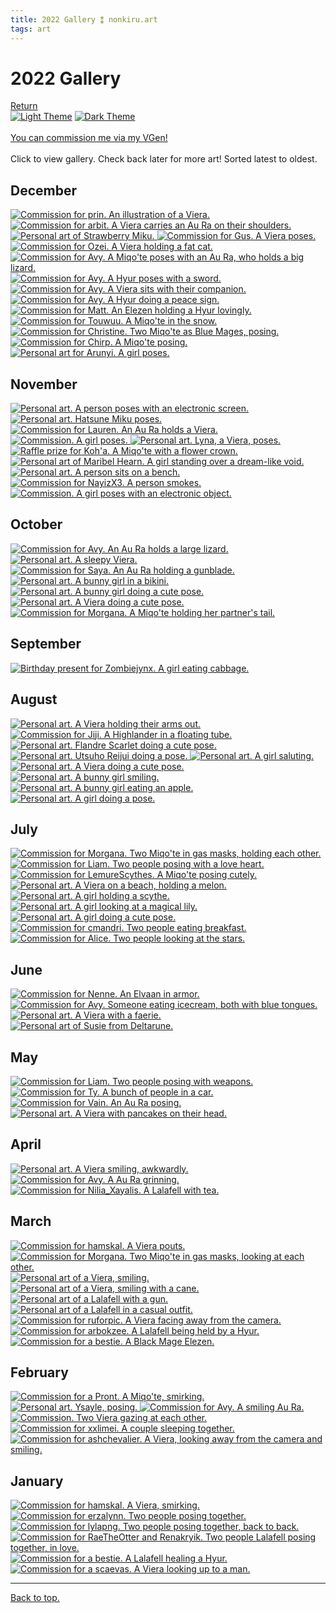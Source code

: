 ```yaml
---
title: 2022 Gallery ⁑ nonkiru.art
tags: art
---
```


<!-- bulk resize 300 height -->
<h1>2022 Gallery</h1>
<a href="/art/">Return</a>
<br>
<a href="javascript:;" class="a_img" onclick="lightmode()" onmouseover="document.light.src='/assets/website/light_theme_hover.png';" onmouseout="document.light.src='/assets/website/light_theme.png';" 
onfocus="document.light.src='/assets/website/light_theme_hover.png';" onfocusout="document.light.src='/assets/website/light_theme.png';">
<img src="/assets/website/light_theme.png" alt="Light Theme" name="light"></a>
<a href="javascript:;" class="a_img" onclick="darkmode()" onmouseover="document.dark.src='/assets/website/dark_theme_hover.png';" onmouseout="document.dark.src='/assets/website/dark_theme.png';" 
onfocus="document.dark.src='/assets/website/dark_theme_hover.png';" onfocusout="document.dark.src='/assets/website/dark_theme.png';">
<img src="/assets/website/dark_theme.png" alt="Dark Theme" name="dark"></a>

<br>
<br><a href="https://vgen.co/nonkiru">You can commission me via my VGen!</a>
<br>
<br>Click to view gallery. Check back later for more art! Sorted latest to oldest.
<div class="gallery">
<h2>December</h2>
<a href="/../assets/artwork/2022/prin.jpg" data-fancybox="gallery" data-caption="Commission for prin. An illustration of a Viera.">
    <img src="/../assets/artwork/2022/low/prin.png" alt="Commission for prin. An illustration of a Viera."  loading="lazy" />
</a>

<a href="/../assets/artwork/2022/arbit.png" data-fancybox="gallery" data-caption="Commission for arbit. A Viera carries an Au Ra on their shoulders.">
    <img src="/../assets/artwork/2022/low/arbit.png" alt="Commission for arbit. A Viera carries an Au Ra on their shoulders."  loading="lazy" />
</a>

<a href="/../assets/artwork/2022/strawberrymiku.png" data-fancybox="gallery" data-caption="Personal art of Strawberry Miku.">
    <img src="/../assets/artwork/2022/low/strawberrymiku.png" alt="Personal art of Strawberry Miku."  loading="lazy" />
</a>

<a href="/../assets/artwork/2022/gus.png" data-fancybox="gallery" data-caption="Commission for Gus. A Viera poses.">
    <img src="/../assets/artwork/2022/low/gus.png" alt="Commission for Gus. A Viera poses."  loading="lazy" />
</a>

<a href="/../assets/artwork/2022/ozei.png" data-fancybox="gallery" data-caption="Commission for Ozei. A Viera holding a fat cat.">
    <img src="/../assets/artwork/2022/low/ozei.png" alt="Commission for Ozei. A Viera holding a fat cat."  loading="lazy" />
</a>

<a href="/../assets/artwork/2022/avyvok2.png" data-fancybox="gallery" data-caption="Commission for Avy. A Miqo'te poses with an Au Ra, who holds a big lizard.">
    <img src="/../assets/artwork/2022/low/avyvok2.png" alt="Commission for Avy. A Miqo'te poses with an Au Ra, who holds a big lizard."  loading="lazy" />
</a>

<a href="/../assets/artwork/2022/jones.png" data-fancybox="gallery" data-caption="Commission for Avy. A Hyur poses with a sword.">
    <img src="/../assets/artwork/2022/low/jones.png" alt="Commission for Avy. A Hyur poses with a sword."  loading="lazy" />
</a>

<a href="/../assets/artwork/2022/myuriavy.png" data-fancybox="gallery" data-caption="Commission for Avy. A Viera sits with their companion.">
    <img src="/../assets/artwork/2022/low/myuriavy.png" alt="Commission for Avy. A Viera sits with their companion."  loading="lazy" />
</a>

<a href="/../assets/artwork/2022/ijidoa.png" data-fancybox="gallery" data-caption="Commission for Avy. A Hyur doing a peace sign.">
    <img src="/../assets/artwork/2022/low/ijidoa.png" alt="Commission for Avy. A Hyur doing a peace sign."  loading="lazy" />
</a>

<a href="/../assets/artwork/2022/matt.png" data-fancybox="gallery" data-caption="Commission for Matt. An Elezen holding a Hyur lovingly.">
    <img src="/../assets/artwork/2022/low/matt.png" alt="Commission for Matt. An Elezen holding a Hyur lovingly."  loading="lazy" />
</a>

<a href="/../assets/artwork/2022/touwuu.png" data-fancybox="gallery" data-caption="Commission for Touwuu. A Miqo'te in the snow.">
    <img src="/../assets/artwork/2022/low/touwuu.png" alt="Commission for Touwuu. A Miqo'te in the snow."  loading="lazy" />
</a>

<a href="/../assets/artwork/2022/christine.png" data-fancybox="gallery" data-caption="Commission for Christine. Two Miqo'te as Blue Mages, posing.">
    <img src="/../assets/artwork/2022/low/christine.png" alt="Commission for Christine. Two Miqo'te as Blue Mages, posing."  loading="lazy" />
</a>

<a href="/../assets/artwork/2022/chrip.png" data-fancybox="gallery" data-caption="Commission for Chirp. A Miqo'te posing.">
    <img src="/../assets/artwork/2022/low/chrip.png" alt="Commission for Chirp. A Miqo'te posing."  loading="lazy" />
</a>

<a href="/../assets/artwork/2022/nadia.png" data-fancybox="gallery" data-caption="Personal art for Arunyi. A girl poses.">
    <img src="/../assets/artwork/2022/low/nadia.png" alt="Personal art for Arunyi. A girl poses."  loading="lazy" />
</a>

<h2>November</h2>
<a href="/../assets/artwork/2022/jupiter.png" data-fancybox="gallery" data-caption="Personal art. A person poses with an electronic screen.">
    <img src="/../assets/artwork/2022/low/jupiter.png" alt="Personal art. A person poses with an electronic screen."  loading="lazy" />
</a>

<a href="/../assets/artwork/2022/miku.png" data-fancybox="gallery" data-caption="Personal art. Hatsune Miku poses.">
    <img src="/../assets/artwork/2022/low/miku.png" alt="Personal art. Hatsune Miku poses."  loading="lazy" />
</a>

<a href="/../assets/artwork/2022/lauren.png" data-fancybox="gallery" data-caption="Commission for Lauren. An Au Ra holds a Viera.">
    <img src="/../assets/artwork/2022/low/lauren.png" alt="Commission for Lauren. An Au Ra holds a Viera."  loading="lazy" />
</a>

<a href="/../assets/artwork/2022/kiso2.png" data-fancybox="gallery" data-caption="Commission. A girl poses.">
    <img src="/../assets/artwork/2022/low/kiso2.png" alt="Commission. A girl poses."  loading="lazy" />
</a>

<a href="/../assets/artwork/2022/lyna.png" data-fancybox="gallery" data-caption="Personal art. Lyna, a Viera, poses.">
    <img src="/../assets/artwork/2022/low/lyna.png" alt="Personal art. Lyna, a Viera, poses."  loading="lazy" />
</a>

<a href="/../assets/artwork/2022/koha.png" data-fancybox="gallery" data-caption="Raffle prize for Koh'a. A Miqo'te with a flower crown.">
    <img src="/../assets/artwork/2022/low/koha.png" alt="Raffle prize for Koh'a. A Miqo'te with a flower crown."  loading="lazy" />
</a>

<a href="/../assets/artwork/2022/maribel.jpg" data-fancybox="gallery" data-caption="Personal art of Maribel Hearn. A girl standing over a dream-like void.">
    <img src="/../assets/artwork/2022/low/maribel.png" alt="Personal art of Maribel Hearn. A girl standing over a dream-like void."  loading="lazy" />
</a>

<a href="/../assets/artwork/2022/myurinohn.png" data-fancybox="gallery" data-caption="Personal art. A person sits on a bench.">
    <img src="/../assets/artwork/2022/low/myurinohn.png" alt="Personal art. A person sits on a bench."  loading="lazy" />
</a>

<a href="/../assets/artwork/2022/NayizX3.png" data-fancybox="gallery" data-caption="Commission for NayizX3. A person smokes.">
    <img src="/../assets/artwork/2022/low/NayizX3.png" alt="Commission for NayizX3. A person smokes."  loading="lazy" />
</a>

<a href="/../assets/artwork/2022/kiso.png" data-fancybox="gallery" data-caption="Commission. A girl poses with an electronic object.">
    <img src="/../assets/artwork/2022/low/kiso.png" alt="Commission. A girl poses with an electronic object."  loading="lazy" />
</a>

<h2>October</h2>
<a href="/../assets/artwork/2022/voksis.png" data-fancybox="gallery" data-caption="Commission for Avy. An Au Ra holds a large lizard.">
    <img src="/../assets/artwork/2022/low/voksis.png" alt="Commission for Avy. An Au Ra holds a large lizard."  loading="lazy" />
</a>

<a href="/../assets/artwork/2022/myurisleepy.png" data-fancybox="gallery" data-caption="Personal art. A sleepy Viera.">
    <img src="/../assets/artwork/2022/low/myurisleepy.png" alt="Personal art. A sleepy Viera."  loading="lazy" />
</a>

<a href="/../assets/artwork/2022/saya.png" data-fancybox="gallery" data-caption="Commission for Saya. An Au Ra holding a gunblade.">
    <img src="/../assets/artwork/2022/low/saya.png" alt="Commission for Saya. An Au Ra holding a gunblade."  loading="lazy" />
</a>

<a href="/../assets/artwork/2022/beach.png" data-fancybox="gallery" data-caption="Personal art. A bunny girl in a bikini.">
    <img src="/../assets/artwork/2022/low/beach.png" alt="Personal art. A bunny girl in a bikini."  loading="lazy" />
</a>

<a href="/../assets/artwork/2022/non.png" data-fancybox="gallery" data-caption="Personal art. A bunny girl doing a cute pose.">
    <img src="/../assets/artwork/2022/low/non.png" alt="Personal art. A bunny girl doing a cute pose."  loading="lazy" />
</a>

<a href="/../assets/artwork/2022/myuri.png" data-fancybox="gallery" data-caption="Personal art. A Viera doing a cute pose.">
    <img src="/../assets/artwork/2022/low/myuri.png" alt="Personal art. A Viera doing a cute pose."  loading="lazy" />
</a>

<a href="/../assets/artwork/2022/morg.jpg" data-fancybox="gallery" data-caption="Commission for Morgana. A Miqo'te holding her partner's tail.">
    <img src="/../assets/artwork/2022/low/marcus.png" alt="Commission for Morgana. A Miqo'te holding her partner's tail."  loading="lazy" />
</a>

<h2>September</h2>
<a href="/../assets/artwork/2022/marybirthday.png" data-fancybox="gallery" data-caption="Birthday present for Zombiejynx. A girl eating cabbage.">
    <img src="/../assets/artwork/2022/low/marybirthday.png" alt="Birthday present for Zombiejynx. A girl eating cabbage."  loading="lazy" />
</a>


<h2>August</h2>
<a href="/../assets/artwork/2022/myuri2.jpg" data-fancybox="gallery" data-caption="Personal art. A Viera holding their arms out.">
    <img src="/../assets/artwork/2022/low/myuri2.png" alt="Personal art. A Viera holding their arms out."  loading="lazy" />
</a>

<a href="/../assets/artwork/2022/jiji.png" data-fancybox="gallery" data-caption="Commission for Jiji. A Highlander in a floating tube.">
    <img src="/../assets/artwork/2022/low/jiji.png" alt="Commission for Jiji. A Highlander in a floating tube."  loading="lazy" />
</a>

<a href="/../assets/artwork/2022/flandre.jpg" data-fancybox="gallery" data-caption="Personal art. Flandre Scarlet doing a cute pose.">
    <img src="/../assets/artwork/2022/low/flandre.png" alt="Personal art. Flandre Scarlet doing a cute pose."  loading="lazy" />
</a>

<a href="/../assets/artwork/2022/okuu.jpg" data-fancybox="gallery" data-caption="Personal art. Utsuho Reijui doing a pose.">
    <img src="/../assets/artwork/2022/low/okuu.png" alt="Personal art. Utsuho Reijui doing a pose."  loading="lazy" />
</a>

<a href="/../assets/artwork/2022/rune.png" data-fancybox="gallery" data-caption="Personal art. A girl saluting.">
    <img src="/../assets/artwork/2022/low/rune.png" alt="Personal art. A girl saluting."  loading="lazy" />
</a>

<a href="/../assets/artwork/2022/myu.png" data-fancybox="gallery" data-caption="Personal art. A Viera doing a cute pose.">
    <img src="/../assets/artwork/2022/low/myu.png" alt="Personal art. A Viera doing a cute pose."  loading="lazy" />
</a>

<a href="/../assets/artwork/2022/bnuuy.jpg" data-fancybox="gallery" data-caption="Personal art. A bunny girl smiling.">
    <img src="/../assets/artwork/2022/low/bnuuy.png" alt="Personal art. A bunny girl smiling."  loading="lazy" />
</a>

<a href="/../assets/artwork/2022/bunnycind.png" data-fancybox="gallery" data-caption="Personal art. A bunny girl eating an apple.">
    <img src="/../assets/artwork/2022/low/bunnycind.png" alt="Personal art. A bunny girl eating an apple."  loading="lazy" />
</a>

<a href="/../assets/artwork/2022/sui.png" data-fancybox="gallery" data-caption="Personal art. A girl doing a pose.">
    <img src="/../assets/artwork/2022/low/sui.png" alt="Personal art. A girl doing a pose."  loading="lazy" />
</a>


<h2>July</h2>
<a href="/../assets/artwork/2022/coffin.png" data-fancybox="gallery" data-caption="Commission for Morgana. Two Miqo'te in gas masks, holding each other.">
    <img src="/../assets/artwork/2022/low/coffin.png" alt="Commission for Morgana. Two Miqo'te in gas masks, holding each other."  loading="lazy" />
</a>

<a href="/../assets/artwork/2022/liam.png" data-fancybox="gallery" data-caption="Commission for Liam. Two people posing with a love heart.">
    <img src="/../assets/artwork/2022/low/liam.png" alt="Commission for Liam. Two people posing with a love heart."  loading="lazy" />
</a>

<a href="/../assets/artwork/2022/lemurescythes.jpg" data-fancybox="gallery" data-caption="Commission for LemureScythes. A Miqo'te posing cutely.">
    <img src="/../assets/artwork/2022/low/lemurescythes.png" alt="Commission for LemureScythes. A Miqo'te posing cutely."  loading="lazy" />
</a>

<a href="/../assets/artwork/2022/myubeach.jpg" data-fancybox="gallery" data-caption="Personal art. A Viera on a beach, holding a melon.">
    <img src="/../assets/artwork/2022/low/myubeach.png" alt="Personal art. A Viera on a beach, holding a melon."  loading="lazy" />
</a>

<a href="/../assets/artwork/2022/jiji2.jpg" data-fancybox="gallery" data-caption="Personal art. A girl holding a scythe.">
    <img src="/../assets/artwork/2022/low/jiji2.png" alt="Personal art. A girl holding a scythe."  loading="lazy" />
</a>

<a href="/../assets/artwork/2022/poshu.png" data-fancybox="gallery" data-caption="Personal art. A girl looking at a magical lily.">
    <img src="/../assets/artwork/2022/low/poshu.png" alt="Personal art. A girl looking at a magical lily."  loading="lazy" />
</a>

<a href="/../assets/artwork/2022/myuu.jpg" data-fancybox="gallery" data-caption="Personal art. A girl doing a cute pose.">
    <img src="/../assets/artwork/2022/low/myuu.png" alt="Personal art. A girl doing a cute pose."  loading="lazy" />
</a>

<a href="/../assets/artwork/2022/cmandri.png" data-fancybox="gallery" data-caption="Commission for cmandri. Two people eating breakfast.">
    <img src="/../assets/artwork/2022/low/cmandri.png" alt="Commission for cmandri. Two people eating breakfast."  loading="lazy" />
</a>

<a href="/../assets/artwork/2022/alice.png" data-fancybox="gallery" data-caption="Commission for Alice. Two people looking at the stars.">
    <img src="/../assets/artwork/2022/low/alice.png" alt="Commission for Alice. Two people looking at the stars."  loading="lazy" />
</a>


<h2>June</h2>
<a href="/../assets/artwork/2022/Nenne.png" data-fancybox="gallery" data-caption="Commission for Nenne. An Elvaan in armor.">
    <img src="/../assets/artwork/2022/low/Nenne.png" alt="Commission for Nenne. An Elvaan in armor."  loading="lazy" />
</a>

<a href="/../assets/artwork/2022/bluetong.png" data-fancybox="gallery" data-caption="Commission for Avy. Someone eating icecream, both with blue tongues.">
    <img src="/../assets/artwork/2022/low/bluetong.png" alt="Commission for Avy. Someone eating icecream, both with blue tongues."  loading="lazy" />
</a>

<a href="/../assets/artwork/2022/myuuu.png" data-fancybox="gallery" data-caption="Personal art. A Viera with a faerie.">
    <img src="/../assets/artwork/2022/low/myuuu.png" alt="Personal art. A Viera with a faerie."  loading="lazy" />
</a>

<a href="/../assets/artwork/2022/susie.png" data-fancybox="gallery" data-caption="Personal art of Susie from Deltarune.">
    <img src="/../assets/artwork/2022/low/susie.png" alt="Personal art of Susie from Deltarune."  loading="lazy" />
</a>

<h2>May</h2>
<a href="/../assets/artwork/2022/liam2.png" data-fancybox="gallery" data-caption="Commission for Liam. Two people posing with weapons.">
    <img src="/../assets/artwork/2022/low/liam2.png" alt="Commission for Liam. Two people posing with weapons."  loading="lazy" />
</a>

<a href="/../assets/artwork/2022/ty.png" data-fancybox="gallery" data-caption="Commission for Ty. A bunch of people in a car.">
    <img src="/../assets/artwork/2022/low/ty.png" alt="Commission for Ty. A bunch of people in a car."  loading="lazy" />
</a>

<a href="/../assets/artwork/2022/vain.png" data-fancybox="gallery" data-caption="Commission for Vain. An Au Ra posing.">
    <img src="/../assets/artwork/2022/low/vain.png" alt="Commission for Vain. An Au Ra posing."  loading="lazy" />
</a>

<a href="/../assets/artwork/2022/myupancake.png" data-fancybox="gallery" data-caption="Personal art. A Viera with pancakes on their head.">
    <img src="/../assets/artwork/2022/low/myupancake.png" alt="Personal art. A Viera with pancakes on their head."  loading="lazy" />
</a>


<h2>April</h2>
<a href="/../assets/artwork/2022/myuriapril.png" data-fancybox="gallery" data-caption="Personal art. A Viera smiling, awkwardly.">
    <img src="/../assets/artwork/2022/low/myuriapril.png" alt="Personal art. A Viera smiling, awkwardly."  loading="lazy" />
</a>

<a href="/../assets/artwork/2022/voksis_sparkle.png" data-fancybox="gallery" data-caption="Commission for Avy. A Au Ra grinning.">
    <img src="/../assets/artwork/2022/low/voksis_sparkle.png" alt="Commission for Avy. A Au Ra grinning."  loading="lazy" />
</a>

<a href="/../assets/artwork/2022/Nilia_Xayalis.png" data-fancybox="gallery" data-caption="Commission for Nilia_Xayalis. A Lalafell with tea.">
    <img src="/../assets/artwork/2022/low/Nilia_Xayalis.png" alt="Commission for Nilia_Xayalis. A Lalafell with tea."  loading="lazy" />
</a>

<h2>March</h2>
<a href="/../assets/artwork/2022/hamskal.png" data-fancybox="gallery" data-caption="Commission for hamskal. A Viera pouts.">
    <img src="/../assets/artwork/2022/low/hamskal.png" alt="Commission for hamskal. A Viera pouts."  loading="lazy" />
</a>

<a href="/../assets/artwork/2022/coffinfetish.png" data-fancybox="gallery" data-caption="Commission for Morgana. Two Miqo'te in gas masks, looking at each other.">
    <img src="/../assets/artwork/2022/low/coffinfetish.png" alt="Commission for Morgana. Two Miqo'te in gas masks, looking at each other."  loading="lazy" />
</a>

<a href="/../assets/artwork/2022/bnuuy.png" data-fancybox="gallery" data-caption="Personal art of a Viera, smiling.">
    <img src="/../assets/artwork/2022/low/bnuuy.png" alt="Personal art of a Viera, smiling."  loading="lazy" />
</a>

<a href="/../assets/artwork/2022/bnuuy2.png" data-fancybox="gallery" data-caption="Personal art of a Viera, smiling with a cane.">
    <img src="/../assets/artwork/2022/low/bnuuy2.png" alt="Personal art of a Viera, smiling with a cane."  loading="lazy" />
</a>

<a href="/../assets/artwork/2022/gun.png" data-fancybox="gallery" data-caption="Personal art of a Lalafell with a gun.">
    <img src="/../assets/artwork/2022/low/gun.png" alt="Personal art of a Lalafell with a gun."  loading="lazy" />
</a>

<a href="/../assets/artwork/2022/warmup.png" data-fancybox="gallery" data-caption="Personal art of a Lalafell in a casual outfit.">
    <img src="/../assets/artwork/2022/low/warmup.png" alt="Personal art of a Lalafell in a casual outfit."  loading="lazy" />
</a>

<a href="/../assets/artwork/2022/ruforpic.png" data-fancybox="gallery" data-caption="Commission for ruforpic. A Viera facing away from the camera.">
    <img src="/../assets/artwork/2022/low/ruforpic.png" alt="Commission for ruforpic. A Viera facing away from the camera."  loading="lazy" />
</a>

<a href="/../assets/artwork/2022/arbokzee.jpg" data-fancybox="gallery" data-caption="Commission for arbokzee. A Lalafell being held by a Hyur.">
    <img src="/../assets/artwork/2022/low/arbokzee.png" alt="Commission for arbokzee. A Lalafell being held by a Hyur.  "  loading="lazy" />
</a>

<a href="/../assets/artwork/2022/obr.png" data-fancybox="gallery" data-caption="Commission for a bestie. A Black Mage Elezen.">
    <img src="/../assets/artwork/2022/low/obr.png" alt="Commission for a bestie. A Black Mage Elezen."  loading="lazy" />
</a>

<h2>February</h2>
<a href="/../assets/artwork/2022/pront.png" data-fancybox="gallery" data-caption="Commission for a Pront. A Miqo'te, smirking.">
    <img src="/../assets/artwork/2022/low/pront.png" alt="Commission for a Pront. A Miqo'te, smirking."  loading="lazy" />
</a>

<a href="/../assets/artwork/2022/ysayle.png" data-fancybox="gallery" data-caption="Personal art. Ysayle, posing.">
    <img src="/../assets/artwork/2022/low/ysayle.png" alt="Personal art. Ysayle, posing."  loading="lazy" />
</a>

<a href="/../assets/artwork/2022/voksis2.png" data-fancybox="gallery" data-caption="Commission for Avy. A smiling Au Ra.">
    <img src="/../assets/artwork/2022/low/voksis2.png" alt="Commission for Avy. A smiling Au Ra."  loading="lazy" />
</a>

<a href="/../assets/artwork/2022/berry.jpg" data-fancybox="gallery" data-caption="Commission. Two Viera gazing at each other.">
    <img src="/../assets/artwork/2022/low/berry.png" alt="Commission. Two Viera gazing at each other."  loading="lazy" />
</a>

<a href="/../assets/artwork/2022/xxlimei.png" data-fancybox="gallery" data-caption="Commission for xxlimei. A couple sleeping together.">
    <img src="/../assets/artwork/2022/low/xxlimei.png" alt="Commission for xxlimei. A couple sleeping together."  loading="lazy" />
</a>

<a href="/../assets/artwork/2022/ashchevalier.png" data-fancybox="gallery" data-caption="Commission for ashchevalier. A Viera, looking away from the camera and smiling.">
    <img src="/../assets/artwork/2022/low/ashchevalier.png" alt="Commission for ashchevalier. A Viera, looking away from the camera and smiling."  loading="lazy" />
</a>


<h2>January</h2>
<a href="/../assets/artwork/2022/hamskal2.jpg" data-fancybox="gallery" data-caption="Commission for hamskal. A Viera, smirking.">
    <img src="/../assets/artwork/2022/low/hamskal2.png" alt="Commission for hamskal. A Viera, smirking."  loading="lazy" />
</a>

<a href="/../assets/artwork/2022/erzalynn.png" data-fancybox="gallery" data-caption="Commission for erzalynn. Two people posing together.">
    <img src="/../assets/artwork/2022/low/erzalynn.png" alt="Commission for erzalynn. Two people posing together."  loading="lazy" />
</a>

<a href="/../assets/artwork/2022/lylapng.png" data-fancybox="gallery" data-caption="Commission for lylapng. Two people posing together, back to back.">
    <img src="/../assets/artwork/2022/low/lylapng.png" alt="Commission for lylapng. Two people posing together, back to back."  loading="lazy" />
</a>

<a href="/../assets/artwork/2022/rae.png" data-fancybox="gallery" data-caption="Commission for RaeTheOtter and Renakryik. Two people Lalafell posing together, in love.">
    <img src="/../assets/artwork/2022/low/rae.png" alt="Commission for RaeTheOtter and Renakryik. Two people Lalafell posing together, in love."  loading="lazy" />
</a>

<a href="/../assets/artwork/2022/bestie.png" data-fancybox="gallery" data-caption="Commission for a bestie. A Lalafell healing a Hyur.">
    <img src="/../assets/artwork/2022/low/bestie.png" alt="Commission for a bestie. A Lalafell healing a Hyur."  loading="lazy" />
</a>

<a href="/../assets/artwork/2022/scaevas.png" data-fancybox="gallery" data-caption="Commission for a scaevas. A Viera looking up to a man.">
    <img src="/../assets/artwork/2022/low/scaevas.png" alt="Commission for a scaevas. A Viera looking up to a man."  loading="lazy" />
</a>


</div>

<hr>
<a href="#">Back to top.</a>